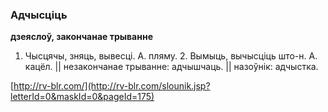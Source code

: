 ### Адчысціць
**дзеяслоў, закончанае трыванне**

1. Чысцячы, зняць, вывесці. А. пляму. 2. Вымыць, вычысціць што-н. А. кацёл. || незакончанае трыванне: адчышчаць. || назоўнік: адчыстка.

<a rel="author">[http://rv-blr.com/](http://rv-blr.com/slounik.jsp?letterId=0&maskId=0&pageId=175)</a>
